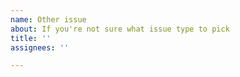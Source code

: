 ```yaml
---
name: Other issue
about: If you're not sure what issue type to pick
title: ''
assignees: ''

---
```


<!-- This issue tracker is only for technical issues related to Lightning Terminal.

General Lightning questions and/or support requests are best directed to the Lightning Community Slack https://lightning.engineering/slack.html.

Also make sure you've read the Lightning Terminal specific documentation at https://docs.lightning.engineering/intermediate-get-lit/get-lit-overview.

-->
